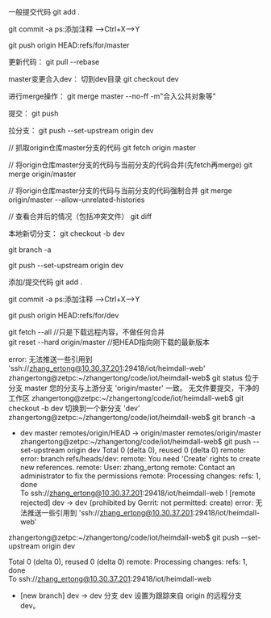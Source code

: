 一般提交代码
git add .

git commit -a
ps:添加注释 -->Ctrl+X-->Y

git push origin HEAD:refs/for/master


更新代码：
git pull --rebase

master变更合入dev：
切到dev目录
git checkout dev

进行merge操作：
git merge master --no-ff -m"合入公共对象等"

提交：
git push

拉分支：
git push --set-upstream origin dev

// 抓取origin仓库master分支的代码
git fetch origin master

// 将origin仓库master分支的代码与当前分支的代码合并(先fetch再merge)
git merge origin/master

// 将origin仓库master分支的代码与当前分支的代码强制合并
git merge origin/master --allow-unrelated-histories

// 查看合并后的情况（包括冲突文件）
git diff


本地新切分支：
git checkout -b dev

git branch -a

git push --set-upstream origin dev

添加/提交代码
git add .

git commit -a
ps:添加注释 -->Ctrl+X-->Y

git push origin HEAD:refs/for/dev




git fetch --all   //只是下载远程内容，不做任何合并  
git reset --hard origin/master    //把HEAD指向刚下载的最新版本




error: 无法推送一些引用到 'ssh://zhang_ertong@10.30.37.201:29418/iot/heimdall-web'
zhangertong@zetpc:~/zhangertong/code/iot/heimdall-web$ git status
位于分支 master
您的分支与上游分支 'origin/master' 一致。
无文件要提交，干净的工作区
zhangertong@zetpc:~/zhangertong/code/iot/heimdall-web$ git checkout -b dev
切换到一个新分支 'dev'
zhangertong@zetpc:~/zhangertong/code/iot/heimdall-web$ git branch -a
* dev
  master
  remotes/origin/HEAD -> origin/master
  remotes/origin/master
zhangertong@zetpc:~/zhangertong/code/iot/heimdall-web$ git push --set-upstream origin dev
Total 0 (delta 0), reused 0 (delta 0)
remote: error: branch refs/heads/dev:
remote: You need 'Create' rights to create new references.
remote: User: zhang_ertong
remote: Contact an administrator to fix the permissions
remote: Processing changes: refs: 1, done    
To ssh://zhang_ertong@10.30.37.201:29418/iot/heimdall-web
! [remote rejected] dev -> dev (prohibited by Gerrit: not permitted: create)
error: 无法推送一些引用到 'ssh://zhang_ertong@10.30.37.201:29418/iot/heimdall-web'

zhangertong@zetpc:~/zhangertong/code/iot/heimdall-web$ git push --set-upstream origin dev

Total 0 (delta 0), reused 0 (delta 0)
remote: Processing changes: refs: 1, done    
To ssh://zhang_ertong@10.30.37.201:29418/iot/heimdall-web
* [new branch]      dev -> dev
分支 dev 设置为跟踪来自 origin 的远程分支 dev。




